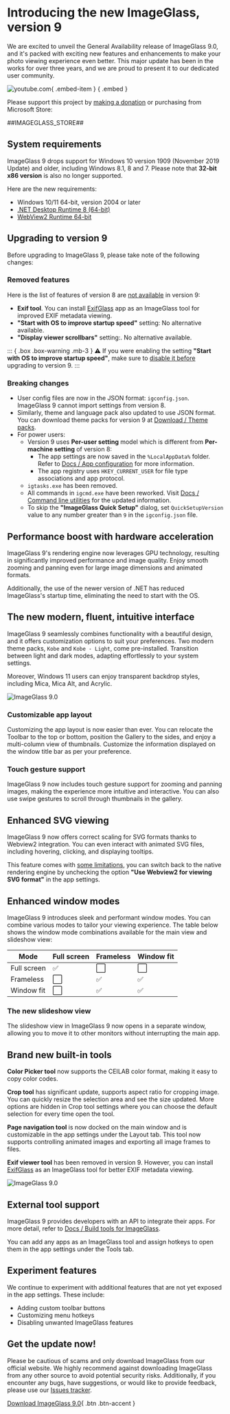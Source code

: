 # Introducing the new ImageGlass, version 9
We are excited to unveil the General Availability release of ImageGlass 9.0, and it's packed with exciting new features and enhancements to make your photo viewing experience even better. This major update has been in the works for over three years, and we are proud to present it to our dedicated user community.

![youtube.com](https://youtu.be/1NtfM8q1e8E){ .embed-item } { .embed }


Please support this project by [making a donation](https://github.com/sponsors/d2phap) or purchasing from Microsoft Store:

##IMAGEGLASS_STORE##


## System requirements
ImageGlass 9 drops support for Windows 10 version 1909 (November 2019 Update) and older, including Windows 8.1, 8 and 7. Please note that **32-bit x86 version** is also no longer supported.

Here are the new requirements:
- Windows 10/11 64-bit, version 2004 or later
- [.NET Desktop Runtime 8 (64-bit)](https://dotnet.microsoft.com/en-us/download/dotnet/8.0)
- [WebView2 Runtime 64-bit](https://developer.microsoft.com/en-us/microsoft-edge/webview2/#download-section)


## Upgrading to version 9
Before upgrading to ImageGlass 9, please take note of the following changes:

### Removed features
Here is the list of features of version 8 are <u>not available</u> in version 9:
- **Exif tool**. You can install [ExifGlass](https://imageglass.org/tools) app as an ImageGlass tool for improved EXIF metadata viewing.
- **"Start with OS to improve startup speed"** setting: No alternative available.
- **"Display viewer scrollbars"** setting:. No alternative available.

::: { .box .box-warning .mb-3 }
⚠️ If you were enabling the setting **"Start with OS to improve startup speed"**, make sure to <u>disable it before</u> upgrading to version 9.
:::


### Breaking changes
- User config files are now in the JSON format: `igconfig.json`. ImageGlass 9 cannot import settings from version 8.
- Similarly, theme and language pack also updated to use JSON format. You can download theme packs for version 9 at [Download / Theme packs](https://imageglass.org/themes).
- For power users:
  + Version 9 uses **Per-user setting** model which is different from **Per-machine setting** of version 8:
    - The app settings are now saved in the `%LocalAppData%` folder. Refer to [Docs / App configuration](https://imageglass.org/docs/app-configs) for more information.
    - The app registry uses `HKEY_CURRENT_USER` for file type associations and app protocol.
  + `igtasks.exe` has been removed.
  + All commands in `igcmd.exe` have been reworked. Visit [Docs / Command line utilities](https://imageglass.org/docs/command-line-utilities) for the updated information.
  + To skip the **"ImageGlass Quick Setup"** dialog, set `QuickSetupVersion` value to any number greater than `9` in the `igconfig.json` file.


## Performance boost with hardware acceleration
ImageGlass 9's rendering engine now leverages GPU technology, resulting in significantly improved performance and image quality. Enjoy smooth zooming and panning even for large image dimensions and animated formats.

Additionally, the use of the newer version of .NET has reduced ImageGlass's startup time, eliminating the need to start with the OS.


## The new modern, fluent, intuitive interface
ImageGlass 9 seamlessly combines functionality with a beautiful design, and it offers customization options to suit your preferences. Two modern theme packs, `Kobe` and `Kobe - Light`, come pre-installed. Transition between light and dark modes, adapting effortlessly to your system settings.

Moreover, Windows 11 users can enjoy transparent backdrop styles, including Mica, Mica Alt, and Acrylic.

![ImageGlass 9.0](https://raw.githubusercontent.com/ImageGlass/releases/main/screenshots/v9.0/9.0_b1.webp)

### Customizable app layout
Customizing the app layout is now easier than ever. You can relocate the Toolbar to the top or bottom, position the Gallery to the sides, and enjoy a multi-column view of thumbnails. Customize the information displayed on the window title bar as per your preference.

### Touch gesture support
ImageGlass 9 now includes touch gesture support for zooming and panning images, making the experience more intuitive and interactive. You can also use swipe gestures to scroll through thumbnails in the gallery.


## Enhanced SVG viewing
ImageGlass 9 now offers correct scaling for SVG formats thanks to Webview2 integration. You can even interact with animated SVG files, including hovering, clicking, and displaying tooltips. 

This feature comes with [some limitations](https://imageglass.org/docs/features#limitations), you can switch back to the native rendering engine by unchecking the option **"Use Webview2 for viewing SVG format"** in the app settings.


## Enhanced window modes
ImageGlass 9 introduces sleek and performant window modes. You can combine various modes to tailor your viewing experience. The table below shows the window mode combinations available for the main view and slideshow view:

| Mode | Full screen | Frameless | Window fit
| -- | -- | -- | -- |
| Full screen	| ✅	| ⬜️ | ⬜️ |
| Frameless	| ⬜️	| ✅	| ✅ |
| Window fit | ⬜️ | ✅ | ✅ |

### The new slideshow view
The slideshow view in ImageGlass 9 now opens in a separate window, allowing you to move it to other monitors without interrupting the main app.


## Brand new built-in tools
**Color Picker tool** now supports the CEILAB color format, making it easy to copy color codes.

**Crop tool** has significant update, supports aspect ratio for cropping image. You can quickly resize the selection area and see the size updated. More options are hidden in Crop tool settings where you can choose the default selection for every time open the tool.

**Page navigation tool** is now docked on the main window and is customizable in the app settings under the Layout tab. This tool now supports controlling animated images and exporting all image frames to files.

**Exif viewer tool** has been removed in version 9. However, you can install [ExifGlass](https://imageglass.org/tools) as an ImageGlass tool for better EXIF metadata viewing.

![ImageGlass 9.0](https://raw.githubusercontent.com/ImageGlass/releases/main/screenshots/v9.0/9.0_b2.webp)


## External tool support
ImageGlass 9 provides developers with an API to integrate their apps. For more detail, refer to [Docs / Build tools for ImageGlass](https://imageglass.org/docs/imageglass-tools).

You can add any apps as an ImageGlass tool and assign hotkeys to open them in the app settings under the Tools tab.


## Experiment features
We continue to experiment with additional features that are not yet exposed in the app settings. These include:
- Adding custom toolbar buttons
- Customizing menu hotkeys
- Disabling unwanted ImageGlass features


## Get the update now!
Please be cautious of scams and only download ImageGlass from our official website. We highly recommend against downloading ImageGlass from any other source to avoid potential security risks. Additionally, if you encounter any bugs, have suggestions, or would like to provide feedback, please use our [Issues tracker](https://github.com/d2phap/ImageGlass/issues).

[Download ImageGlass 9.0](https://imageglass.org/release/imageglass-9-0-7-1125-46){ .btn .btn-accent }

